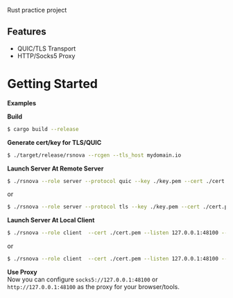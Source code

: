 Rust practice project

## Features

- QUIC/TLS Transport
- HTTP/Socks5 Proxy


# Getting Started

**Examples**

**Build**
```sh
$ cargo build --release
```

**Generate cert/key for TLS/QUIC**
```sh
$ ./target/release/rsnova --rcgen --tls_host mydomain.io
```

**Launch Server At Remote Server**
```sh
$ ./rsnova --role server --protocol quic --key ./key.pem --cert ./cert.pem --listen 0.0.0.0:48100
```
or    
```sh
$ ./rsnova --role server --protocol tls --key ./key.pem --cert ./cert.pem --listen 0.0.0.0:48100
```


**Launch Server At Local Client**
```sh
$ ./rsnova --role client  --cert ./cert.pem --listen 127.0.0.1:48100 --remote quic://<ip:port> --tls_host mydomain.io
```
or    
```sh
$ ./rsnova --role client  --cert ./cert.pem --listen 127.0.0.1:48100 --remote tls://<ip:port> --tls_host mydomain.io
```

**Use Proxy**    
Now you can configure `socks5://127.0.0.1:48100` or `http://127.0.0.1:48100` as the proxy for your browser/tools. 

